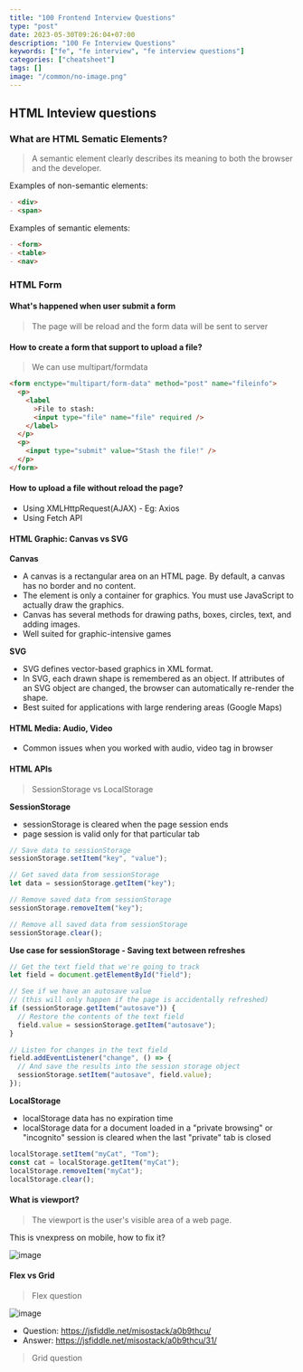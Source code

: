 ```yaml
---
title: "100 Frontend Interview Questions"
type: "post"
date: 2023-05-30T09:26:04+07:00
description: "100 Fe Interview Questions"
keywords: ["fe", "fe interview", "fe interview questions"]
categories: ["cheatsheet"]
tags: []
image: "/common/no-image.png"
---
```


## HTML Inteview questions

### What are HTML Sematic Elements?

> A semantic element clearly describes its meaning to both the browser and the developer.

Examples of non-semantic elements:

```md
- <div>
- <span>
```

Examples of semantic elements:

```md
- <form>
- <table>
- <nav>
```

### HTML Form

#### What's happened when user submit a form

> The page will be reload and the form data will be sent to server

#### How to create a form that support to upload a file?

> We can use multipart/formdata

```html
<form enctype="multipart/form-data" method="post" name="fileinfo">
  <p>
    <label
      >File to stash:
      <input type="file" name="file" required />
    </label>
  </p>
  <p>
    <input type="submit" value="Stash the file!" />
  </p>
</form>
```

#### How to upload a file without reload the page?

- Using XMLHttpRequest(AJAX) - Eg: Axios
- Using Fetch API

#### HTML Graphic: Canvas vs SVG

**Canvas**

- A canvas is a rectangular area on an HTML page. By default, a canvas has no border and no content.
- The <canvas> element is only a container for graphics. You must use JavaScript to actually draw the graphics.
- Canvas has several methods for drawing paths, boxes, circles, text, and adding images.
- Well suited for graphic-intensive games

**SVG**

- SVG defines vector-based graphics in XML format.
- In SVG, each drawn shape is remembered as an object. If attributes of an SVG object are changed, the browser can automatically re-render the shape.
- Best suited for applications with large rendering areas (Google Maps)

#### HTML Media: Audio, Video

- Common issues when you worked with audio, video tag in browser

#### HTML APIs

> SessionStorage vs LocalStorage

**SessionStorage**

- sessionStorage is cleared when the page session ends
- page session is valid only for that particular tab

```js
// Save data to sessionStorage
sessionStorage.setItem("key", "value");

// Get saved data from sessionStorage
let data = sessionStorage.getItem("key");

// Remove saved data from sessionStorage
sessionStorage.removeItem("key");

// Remove all saved data from sessionStorage
sessionStorage.clear();
```

**Use case for sessionStorage - Saving text between refreshes**

```js
// Get the text field that we're going to track
let field = document.getElementById("field");

// See if we have an autosave value
// (this will only happen if the page is accidentally refreshed)
if (sessionStorage.getItem("autosave")) {
  // Restore the contents of the text field
  field.value = sessionStorage.getItem("autosave");
}

// Listen for changes in the text field
field.addEventListener("change", () => {
  // And save the results into the session storage object
  sessionStorage.setItem("autosave", field.value);
});
```

**LocalStorage**

- localStorage data has no expiration time
- localStorage data for a document loaded in a "private browsing" or "incognito" session is cleared when the last "private" tab is closed

```js
localStorage.setItem("myCat", "Tom");
const cat = localStorage.getItem("myCat");
localStorage.removeItem("myCat");
localStorage.clear();
```

#### What is viewport?

> The viewport is the user's visible area of a web page.

This is vnexpress on mobile, how to fix it?

![image](https://user-images.githubusercontent.com/31009750/241838304-6ef43f26-caca-42bf-8a3e-28d317d6c326.png)

#### Flex vs Grid

> Flex question

![image](https://user-images.githubusercontent.com/31009750/241841631-a3febd61-07af-451c-9a6d-0de1c0821429.png)

- Question: https://jsfiddle.net/misostack/a0b9thcu/
- Answer: https://jsfiddle.net/misostack/a0b9thcu/31/

> Grid question
